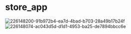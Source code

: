 # store_app

![226148200-91b972b4-ea7d-4bad-b703-28a49b17b24f](https://user-images.githubusercontent.com/108914401/226316956-882c9076-f661-485d-bc46-3a6174274f43.gif)
![226148074-ac043d5d-d1d1-4953-ba25-de7894bbcc6e](https://user-images.githubusercontent.com/108914401/226317212-bee2172b-93b5-43da-ad3d-83341bb31416.png)
